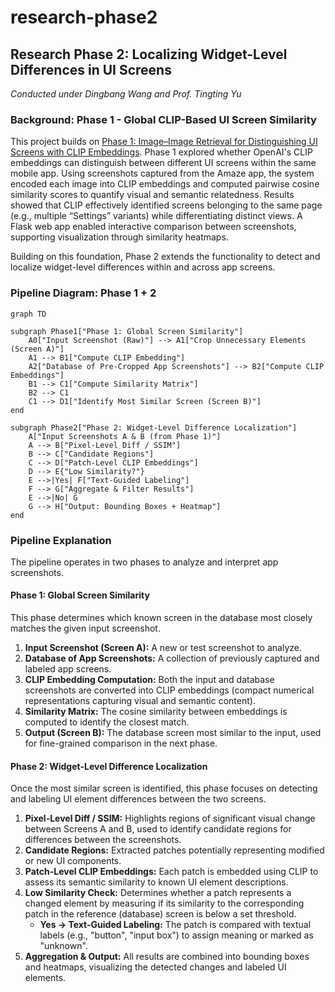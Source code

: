 # research-phase2

## Research Phase 2: Localizing Widget-Level Differences in UI Screens
*Conducted under Dingbang Wang and Prof. Tingting Yu*

### Background: Phase 1 - Global CLIP-Based UI Screen Similarity
This project builds on [Phase 1: Image–Image Retrieval for Distinguishing UI Screens with CLIP Embeddings](https://github.com/cooperfrank/research-phase1). Phase 1 explored whether OpenAI's CLIP embeddings can distinguish between different UI screens within the same mobile app. Using screenshots captured from the Amaze app, the system encoded each image into CLIP embeddings and computed pairwise cosine similarity scores to quantify visual and semantic relatedness. Results showed that CLIP effectively identified screens belonging to the same page (e.g., multiple “Settings” variants) while differentiating distinct views. A Flask web app enabled interactive comparison between screenshots, supporting visualization through similarity heatmaps.

Building on this foundation, Phase 2 extends the functionality to detect and localize widget-level differences within and across app screens.


### Pipeline Diagram: Phase 1 + 2
```mermaid
graph TD

subgraph Phase1["Phase 1: Global Screen Similarity"]
    A0["Input Screenshot (Raw)"] --> A1["Crop Unnecessary Elements (Screen A)"]
    A1 --> B1["Compute CLIP Embedding"]
    A2["Database of Pre-Cropped App Screenshots"] --> B2["Compute CLIP Embeddings"]
    B1 --> C1["Compute Similarity Matrix"]
    B2 --> C1
    C1 --> D1["Identify Most Similar Screen (Screen B)"]
end

subgraph Phase2["Phase 2: Widget-Level Difference Localization"]
    A["Input Screenshots A & B (from Phase 1)"]
    A --> B["Pixel-Level Diff / SSIM"]
    B --> C["Candidate Regions"]
    C --> D["Patch-Level CLIP Embeddings"]
    D --> E{"Low Similarity?"}
    E -->|Yes| F["Text-Guided Labeling"]
    F --> G["Aggregate & Filter Results"]
    E -->|No| G
    G --> H["Output: Bounding Boxes + Heatmap"]
end 
```

### Pipeline Explanation

The pipeline operates in two phases to analyze and interpret app screenshots.

#### Phase 1: Global Screen Similarity
This phase determines which known screen in the database most closely matches the given input screenshot.

1. **Input Screenshot (Screen A):** A new or test screenshot to analyze.  
2. **Database of App Screenshots:** A collection of previously captured and labeled app screens.  
3. **CLIP Embedding Computation:** Both the input and database screenshots are converted into CLIP embeddings (compact numerical representations capturing visual and semantic content).
4. **Similarity Matrix:** The cosine similarity between embeddings is computed to identify the closest match.  
5. **Output (Screen B):** The database screen most similar to the input, used for fine-grained comparison in the next phase.

#### **Phase 2: Widget-Level Difference Localization**
Once the most similar screen is identified, this phase focuses on detecting and labeling UI element differences between the two screens.

1. **Pixel-Level Diff / SSIM:** Highlights regions of significant visual change between Screens A and B, used to identify candidate regions for differences between the screenshots.  
2. **Candidate Regions:** Extracted patches potentially representing modified or new UI components.  
3. **Patch-Level CLIP Embeddings:** Each patch is embedded using CLIP to assess its semantic similarity to known UI element descriptions.  
4. **Low Similarity Check:** Determines whether a patch represents a changed element by measuring if its similarity to the corresponding patch in the reference (database) screen is below a set threshold. 
    - **Yes -> Text-Guided Labeling:** The patch is compared with textual labels (e.g., "button", "input box") to assign meaning or marked as "unknown". 
5. **Aggregation & Output:** All results are combined into bounding boxes and heatmaps, visualizing the detected changes and labeled UI elements.